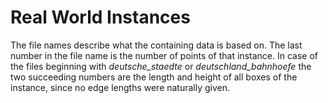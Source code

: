 # Real World Instances


The file names describe what the containing data is based on. The last number in the file name is the number of points of that instance. In case of the files beginning with *deutsche_staedte* or *deutschland_bahnhoefe* the two succeeding numbers are the length and height of all boxes of the instance, since no edge lengths were naturally given.